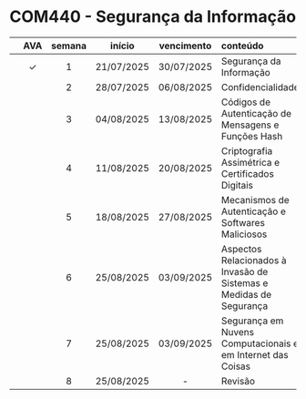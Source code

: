 # COM440 - Segurança da Informação

| | AVA | semana | início | vencimento | conteúdo |
|:---:|:---:|:---:|:---:|:---:|:---|
| | &check; | 1 | 21/07/2025 | 30/07/2025 | Segurança da Informação |
| | | 2 | 28/07/2025 | 06/08/2025 | Confidencialidade |
| | | 3 | 04/08/2025 | 13/08/2025 | Códigos de Autenticação de Mensagens e Funções Hash |
| | | 4 | 11/08/2025 | 20/08/2025 | Criptografia Assimétrica e Certificados Digitais |
| | | 5 | 18/08/2025 | 27/08/2025 | Mecanismos de Autenticação e Softwares Maliciosos |
| | | 6 | 25/08/2025 | 03/09/2025 | Aspectos Relacionados à Invasão de Sistemas e Medidas de Segurança |
| | | 7 | 25/08/2025 | 03/09/2025 | Segurança em Nuvens Computacionais e em Internet das Coisas |
| | | 8 | 25/08/2025 | - | Revisão |